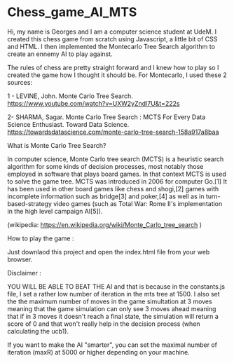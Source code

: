 # Chess_game_AI_MTS

Hi, my name is Georges and I am a computer science student at UdeM.
I created this chess game from scratch using Javascript, a little bit of CSS and HTML.
I then implemented the Montecarlo Tree Search algorithm to create an ennemy AI  to play against.

The rules of chess are pretty straight forward and I knew how to play so I created the game how I thought it should be.
For Montecarlo, I used these 2 sources:

1 - LEVINE, John. Monte Carlo Tree Search. https://www.youtube.com/watch?v=UXW2yZndl7U&t=222s


2- SHARMA, Sagar. Monte Carlo Tree Search : MCTS For Every Data Science Enthusiast. Toward Data Science. 
    https://towardsdatascience.com/monte-carlo-tree-search-158a917a8baa


What is Monte Carlo Tree Search? 

In computer science, Monte Carlo tree search (MCTS) is a heuristic search algorithm for some kinds of decision processes, most notably those employed in software that plays board games. In that context MCTS is used to solve the game tree. 
MCTS was introduced in 2006 for computer Go.[1] It has been used in other board games like chess and shogi,[2] games with incomplete information such as bridge[3] and poker,[4] as well as in turn-based-strategy video games (such as Total War: Rome II's implementation in the high level campaign AI[5]).

(wikipedia: https://en.wikipedia.org/wiki/Monte_Carlo_tree_search )


How to play the game :

Just downlaod this project and open  the index.html file from your web browser.

Disclaimer :

YOU WILL BE ABLE TO BEAT THE AI and that is because in the constants.js file, I set a rather low number of iteration in the mts tree at 1500.
I also set the the maximum number of moves in the game simultation at 3 moves meaning that the game simulation can only see 3 moves ahead meaning that 
if in 3 moves it doesn't reach a final state, the simulation will return a score of 0 and that won't really help in the decision process (when calculating the ucb1).


If you want to make the AI "smarter", you can set the maximal number of iteration (maxR) at 5000 or higher depending on your machine.




